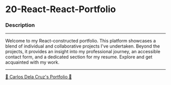# 20-React-React-Portfolio

### Description
---

Welcome to my React-constructed portfolio. This platform showcases a blend of individual and collaborative projects I've undertaken. Beyond the projects, it provides an insight into my professional journey, an accessible contact form, and a dedicated section for my resume. Explore and get acquainted with my work.

---
 
 
 [🌟 Carlos Dela Cruz's Portfolio 🌟](https://cdelacruzzin.github.io/20-React-React-Portfolio/) 

